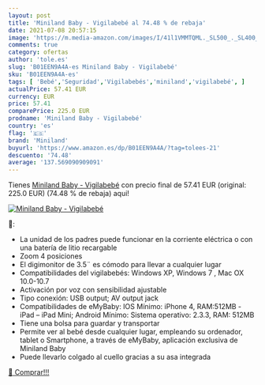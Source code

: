 ```yaml
---
layout: post
title: 'Miniland Baby - Vigilabebé al 74.48 % de rebaja'
date: 2021-07-08 20:57:15
image: 'https://m.media-amazon.com/images/I/41l1VMMTQML._SL500_._SL400_.jpg'
comments: true
category: ofertas
author: 'tole.es'
slug: 'B01EEN9A4A-es Miniland Baby - Vigilabebé'
sku: 'B01EEN9A4A-es'
tags: [ 'Bebé','Seguridad','Vigilabebés','miniland','vigilabebé', ]
actualPrice: 57.41 EUR
currency: EUR
price: 57.41
comparePrice: 225.0 EUR
prodname: 'Miniland Baby - Vigilabebé'
country: 'es'
flag: '🇪🇸'
brand: 'Miniland'
buyurl: 'https://www.amazon.es/dp/B01EEN9A4A/?tag=tolees-21'
descuento: '74.48'
average: '137.569090909091'
---
```


Tienes [Miniland Baby - Vigilabebé](https://www.amazon.es/dp/B01EEN9A4A/?tag=tolees-21) con precio final de  57.41 EUR (original: 225.0 EUR) (74.48 %  de rebaja) aqui!

[![Miniland Baby - Vigilabebé](https://m.media-amazon.com/images/I/41l1VMMTQML._SL500_._SL400_.jpg)](https://www.amazon.es/dp/B01EEN9A4A/?tag=tolees-21)

🔎:

- La unidad de los padres puede funcionar en la corriente eléctrica o con una batería de litio recargable
- Zoom 4 posiciones
- El digimonitor de 3.5¨ es cómodo para llevar a cualquier lugar
- Compatibilidades del vigilabebés: Windows XP, Windows 7 , Mac OX 10.0-10.7
- Activación por voz con sensibilidad ajustable
- Tipo conexión: USB output; AV output jack
- Compatibilidades de eMyBaby: IOS Mínimo: iPhone 4, RAM:512MB - iPad – iPad Mini; Android Mínimo: Sistema operativo: 2.3.3, RAM: 512MB
- Tiene una bolsa para guardar y transportar
- Permite ver al bebé desde cualquier lugar, empleando su ordenador, tablet o Smartphone, a través de eMyBaby, aplicación exclusiva de Miniland Baby
- Puede llevarlo colgado al cuello gracias a su asa integrada

[🛒 Comprar!!!](https://www.amazon.es/dp/B01EEN9A4A/?tag=tolees-21)
